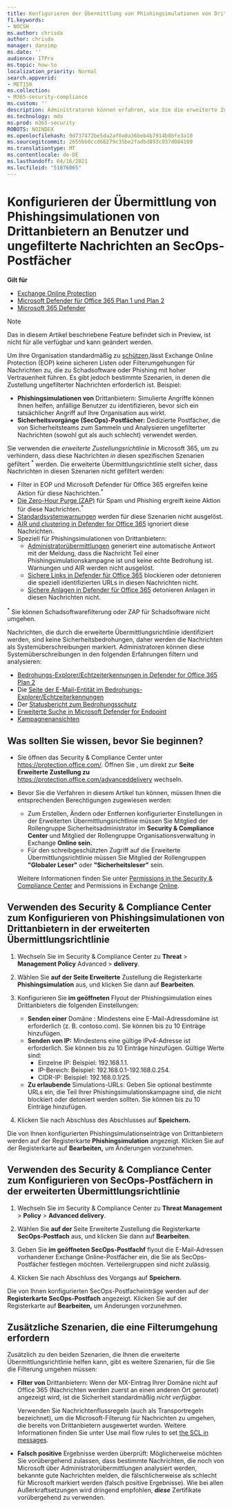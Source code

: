 ```yaml
---
title: Konfigurieren der Übermittlung von Phishingsimulationen von Drittanbietern an Benutzer und ungefilterte Nachrichten an SecOps-Postfächer
f1.keywords:
- NOCSH
ms.author: chrisda
author: chrisda
manager: dansimp
ms.date: ''
audience: ITPro
ms.topic: how-to
localization_priority: Normal
search.appverid:
- MET150
ms.collection:
- M365-security-compliance
ms.custom: ''
description: Administratoren können erfahren, wie Sie die erweiterte Zustellungsrichtlinie in Exchange Online Protection (EOP) verwenden, um Nachrichten zu identifizieren, die nicht in bestimmten unterstützten Szenarien gefiltert werden sollten (Phishingsimulationen von Drittanbietern und Nachrichten, die an SecOps-Postfächer (Security Operations, SecOps) übermittelt werden.
ms.technology: mdo
ms.prod: m365-security
ROBOTS: NOINDEX
ms.openlocfilehash: 9d737472be5da2af0a0a36beb4b7914b8bfe3a10
ms.sourcegitcommit: 2655bb0ccd66279c35be2fadbd893c937d084109
ms.translationtype: MT
ms.contentlocale: de-DE
ms.lasthandoff: 04/16/2021
ms.locfileid: "51876065"
---
```

# <a name="configure-the-delivery-of-third-party-phishing-simulations-to-users-and-unfiltered-messages-to-secops-mailboxes"></a>Konfigurieren der Übermittlung von Phishingsimulationen von Drittanbietern an Benutzer und ungefilterte Nachrichten an SecOps-Postfächer

**Gilt für**
- [Exchange Online Protection](exchange-online-protection-overview.md)
- [Microsoft Defender für Office 365 Plan 1 und Plan 2](defender-for-office-365.md)
- [Microsoft 365 Defender](../defender/microsoft-365-defender.md)

> [!NOTE]
> Das in diesem Artikel beschriebene Feature befindet sich in Preview, ist nicht für alle verfügbar und kann geändert werden.

Um Ihre Organisation standardmäßig zu [schützen,](secure-by-default.md)lässt Exchange Online Protection (EOP) keine sicheren Listen oder Filterumgehungen für Nachrichten zu, die zu Schadsoftware oder Phishing mit hoher Vertrauenheit führen. Es gibt jedoch bestimmte Szenarien, in denen die Zustellung ungefilterter Nachrichten erforderlich ist. Beispiel:

- **Phishingsimulationen von** Drittanbietern: Simulierte Angriffe können Ihnen helfen, anfällige Benutzer zu identifizieren, bevor sich ein tatsächlicher Angriff auf Ihre Organisation aus wirkt.
- **Sicherheitsvorgänge (SecOps)-Postfächer:** Dedizierte Postfächer, die von Sicherheitsteams zum Sammeln und Analysieren ungefilterter Nachrichten (sowohl gut als auch schlecht) verwendet werden.

Sie verwenden die _erweiterte Zustellungsrichtlinie_ in Microsoft 365, um zu verhindern, dass diese Nachrichten _in_ diesen spezifischen Szenarien gefiltert <sup>\*</sup> werden. Die erweiterte Übermittlungsrichtlinie stellt sicher, dass Nachrichten in diesen Szenarien nicht gefiltert werden:

- Filter in EOP und Microsoft Defender für Office 365 ergreifen keine Aktion für diese Nachrichten.<sup>\*</sup>
- [Die Zero-Hour Purge (ZAP)](zero-hour-auto-purge.md) für Spam und Phishing ergreift keine Aktion für diese Nachrichten.<sup>\*</sup>
- [Standardsystemwarnungen](alerts.md) werden für diese Szenarien nicht ausgelöst.
- [AIR und clustering in Defender for Office 365](office-365-air.md) ignoriert diese Nachrichten.
- Speziell für Phishingsimulationen von Drittanbietern:
  - [Administratorübermittlungen](admin-submission.md) generiert eine automatische Antwort mit der Meldung, dass die Nachricht Teil einer Phishingsimulationskampagne ist und keine echte Bedrohung ist. Warnungen und AIR werden nicht ausgelöst.
  - [Sichere Links in Defender für Office 365](safe-links.md) blockieren oder detonieren die speziell identifizierten URLs in diesen Nachrichten nicht.
  - [Sichere Anlagen in Defender für Office 365](safe-attachments.md) detonieren Anlagen in diesen Nachrichten nicht.

<sup>\*</sup> Sie können Schadsoftwarefilterung oder ZAP für Schadsoftware nicht umgehen.

Nachrichten, die durch die erweiterte Übermittlungsrichtlinie identifiziert werden, sind keine Sicherheitsbedrohungen, daher werden die Nachrichten als Systemüberschreibungen markiert. Administratoren können diese Systemüberschreibungen in den folgenden Erfahrungen filtern und analysieren:

- [Bedrohungs-Explorer/Echtzeiterkennungen in Defender for Office 365 Plan 2](threat-explorer.md)
- Die [Seite der E-Mail-Entität im Bedrohungs-Explorer/Echtzeiterkennungen](mdo-email-entity-page.md)
- Der [Statusbericht zum Bedrohungsschutz](view-email-security-reports.md#threat-protection-status-report)
- [Erweiterte Suche in Microsoft Defender for Endpoint](../defender-endpoint/advanced-hunting-overview.md)
- [Kampagnenansichten](campaigns.md)

## <a name="what-do-you-need-to-know-before-you-begin"></a>Was sollten Sie wissen, bevor Sie beginnen?

- Sie öffnen das Security & Compliance Center unter <https://protection.office.com/>. Öffnen Sie , um direkt zur **Seite Erweiterte Zustellung zu** <https://protection.office.com/advanceddelivery> wechseln.

- Bevor Sie die Verfahren in diesem Artikel tun können, müssen Ihnen die entsprechenden Berechtigungen zugewiesen werden:
  - Zum Erstellen, Ändern oder Entfernen konfigurierter Einstellungen in der Erweiterten Übermittlungsrichtlinie müssen Sie Mitglied der Rollengruppe Sicherheitsadministrator im  **Security & Compliance Center** und Mitglied der Rollengruppe Organisationsverwaltung in Exchange **Online sein.**   
  - Für den schreibgeschützten Zugriff auf die Erweiterte Übermittlungsrichtlinie müssen Sie Mitglied der Rollengruppen **"Globaler Leser"** oder **"Sicherheitsleser"** sein.

  Weitere Informationen finden Sie unter [Permissions in the Security & Compliance Center](permissions-in-the-security-and-compliance-center.md) and Permissions in Exchange [Online](/exchange/permissions-exo/permissions-exo).

## <a name="use-the-security--compliance-center-to-configure-third-party-phishing-simulations-in-the-advanced-delivery-policy"></a>Verwenden des Security & Compliance Center zum Konfigurieren von Phishingsimulationen von Drittanbietern in der erweiterten Übermittlungsrichtlinie

1. Wechseln Sie im Security & Compliance Center zu **Threat** \> **Management Policy** Advanced \> **delivery**.

2. Wählen Sie **auf der Seite Erweiterte** Zustellung die Registerkarte **Phishingsimulation** aus, und klicken Sie dann auf **Bearbeiten**.

3. Konfigurieren Sie **im geöffneten** Flyout der Phishingsimulation eines Drittanbieters die folgenden Einstellungen:

   - **Senden einer** Domäne : Mindestens eine E-Mail-Adressdomäne ist erforderlich (z. B. contoso.com). Sie können bis zu 10 Einträge hinzufügen.
   - **Senden von IP:** Mindestens eine gültige IPv4-Adresse ist erforderlich. Sie können bis zu 10 Einträge hinzufügen. Gültige Werte sind:
     - Einzelne IP: Beispiel: 192.168.1.1.
     - IP-Bereich: Beispiel: 192.168.0.1-192.168.0.254.
     - CIDR-IP: Beispiel: 192.168.0.1/25.
   - **Zu erlaubende** Simulations-URLs: Geben Sie optional bestimmte URLs ein, die Teil Ihrer Phishingsimulationskampagne sind, die nicht blockiert oder detoniert werden sollten. Sie können bis zu 10 Einträge hinzufügen.

4. Klicken Sie nach Abschluss des Abschlusses auf **Speichern.**

Die von Ihnen konfigurierten Phishingsimulationseinträge von Drittanbietern werden auf der Registerkarte **Phishingsimulation** angezeigt. Klicken Sie auf der Registerkarte auf **Bearbeiten,** um Änderungen vorzunehmen.

## <a name="use-the-security--compliance-center-to-configure-secops-mailboxes-in-the-advanced-delivery-policy"></a>Verwenden des Security & Compliance Center zum Konfigurieren von SecOps-Postfächern in der erweiterten Übermittlungsrichtlinie

1. Wechseln Sie im Security & Compliance Center zu **Threat Management** \> **Policy** \> **Advanced delivery**.

2. Wählen Sie **auf der** Seite Erweiterte Zustellung die Registerkarte **SecOps-Postfach** aus, und klicken Sie dann auf **Bearbeiten**.

3. Geben Sie **im geöffneten SecOps-Postfachf** flyout die E-Mail-Adressen vorhandener Exchange Online-Postfächer ein, die Sie als SecOps-Postfächer festlegen möchten. Verteilergruppen sind nicht zulässig.

4. Klicken Sie nach Abschluss des Vorgangs auf **Speichern**.

Die von Ihnen konfigurierten SecOps-Postfacheinträge werden auf der **Registerkarte SecOps-Postfach** angezeigt. Klicken Sie auf der Registerkarte auf **Bearbeiten,** um Änderungen vorzunehmen.

## <a name="additional-scenarios-that-require-filtering-bypass"></a>Zusätzliche Szenarien, die eine Filterumgehung erfordern

Zusätzlich zu den beiden Szenarien, die Ihnen die erweiterte Übermittlungsrichtlinie helfen kann, gibt es weitere Szenarien, für die Sie die Filterung umgehen müssen:

- **Filter von** Drittanbietern: Wenn der MX-Eintrag Ihrer Domäne nicht auf Office 365 (Nachrichten werden zuerst an einen anderen Ort geroutet) angezeigt wird, ist die Sicherheit standardmäßig [](secure-by-default.md) *nicht verfügbar.* 

  Verwenden Sie Nachrichtenflussregeln (auch als Transportregeln bezeichnet), um die Microsoft-Filterung für Nachrichten zu umgehen, die bereits von Drittanbietern ausgewertet wurden. Weitere Informationen finden Sie unter Use mail flow rules to set [the SCL in messages](use-mail-flow-rules-to-set-the-spam-confidence-level-scl-in-messages.md).

- **Falsch positive** Ergebnisse werden überprüft: Möglicherweise möchten Sie vorübergehend zulassen, dass [](admin-submission.md) bestimmte Nachrichten, die noch von Microsoft über Administratorübermittlungen analysiert werden, bekannte gute Nachrichten melden, die fälschlicherweise als schlecht für Microsoft markiert werden (falsch positive Ergebnisse). Wie bei allen Außerkraftsetzungen wird dringend empfohlen, **_diese_** Zertifikate vorübergehend zu verwenden.
